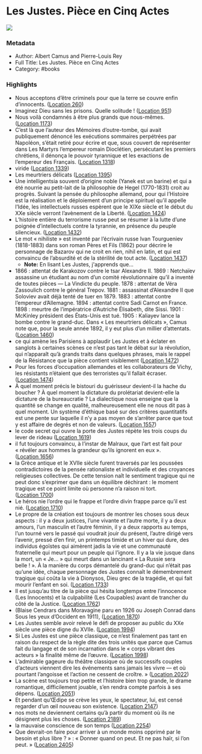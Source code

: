 # Les Justes. Pièce en Cinq Actes

![](https://m.media-amazon.com/images/I/71pk+E68kmL._SY160.jpg)

### Metadata

- Author: Albert Camus and Pierre-Louis Rey
- Full Title: Les Justes. Pièce en Cinq Actes
- Category: #books

### Highlights

- Nous acceptons d’être criminels pour que la terre se couvre enfin d’innocents. ([Location 260](https://readwise.io/to_kindle?action=open&asin=B007HAYE44&location=260))
- Imaginez Dieu sans les prisons. Quelle solitude ! ([Location 951](https://readwise.io/to_kindle?action=open&asin=B007HAYE44&location=951))
- Nous voilà condamnés à être plus grands que nous-mêmes. ([Location 1173](https://readwise.io/to_kindle?action=open&asin=B007HAYE44&location=1173))
- C’est là que l’auteur des Mémoires d’outre-tombe, qui avait publiquement dénoncé les exécutions sommaires perpétrées par Napoléon, s’était retiré pour écrire et que, sous couvert de représenter dans Les Martyrs l’empereur romain Dioclétien, persécutant les premiers chrétiens, il dénonça le pouvoir tyrannique et les exactions de l’empereur des Français. ([Location 1318](https://readwise.io/to_kindle?action=open&asin=B007HAYE44&location=1318))
- viride ([Location 1339](https://readwise.io/to_kindle?action=open&asin=B007HAYE44&location=1339))
- Les meurtriers délicats ([Location 1395](https://readwise.io/to_kindle?action=open&asin=B007HAYE44&location=1395))
- Une intelligentsia souvent d’origine noble (Yanek est un barine) et qui a été nourrie au petit-lait de la philosophie de Hegel (1770-1831) croit au progrès. Suivant la pensée du philosophe allemand, pour qui l’Histoire est la réalisation et le déploiement d’un principe spirituel qu’il appelle l’Idée, les intellectuels russes espèrent que le XIXe siècle et le début du XXe siècle verront l’avènement de la Liberté. ([Location 1424](https://readwise.io/to_kindle?action=open&asin=B007HAYE44&location=1424))
- L’histoire entière du terrorisme russe peut se résumer à la lutte d’une poignée d’intellectuels contre la tyrannie, en présence du peuple silencieux. ([Location 1432](https://readwise.io/to_kindle?action=open&asin=B007HAYE44&location=1432))
- Le mot « nihiliste » est inventé par l’écrivain russe Ivan Tourgueniev (1818-1883) dans son roman Pères et Fils (1862) pour décrire le personnage de Bazarov qui ne croit en rien, nihil en latin, et qui est convaincu de l’absurdité et de la stérilité de tout acte. ([Location 1437](https://readwise.io/to_kindle?action=open&asin=B007HAYE44&location=1437))
    - **Note:** En lisant Les Justes, j'apprends que...
- 1866 : attentat de Karakozov contre le tsar Alexandre II. 1869 : Netchaïev assassine un étudiant au nom d’un comité révolutionnaire qu’il a inventé de toutes pièces — La Vindicte du peuple. 1878 : attentat de Véra Zassoulich contre le général Trepov. 1881 : assassinat d’Alexandre II que Soloviev avait déjà tenté de tuer en 1879. 1883 : attentat contre l’empereur d’Allemagne. 1894 : attentat contre Sadi Carnot en France. 1898 : meurtre de l’impératrice d’Autriche Élisabeth, dite Sissi. 1901 : McKinley président des États-Unis est tué. 1905 : Kaliayev lance la bombe contre le grand-duc. Dans « Les meurtriers délicats », Camus note que, pour la seule année 1892, il y eut plus d’un millier d’attentats. ([Location 1460](https://readwise.io/to_kindle?action=open&asin=B007HAYE44&location=1460))
- ce qui amène les Parisiens à applaudir Les Justes et à éclater en sanglots à certaines scènes ce n’est pas tant le débat sur la révolution, qui n’apparaît qu’à grands traits dans quelques phrases, mais le rappel de la Résistance que la pièce contient visiblement ([Location 1472](https://readwise.io/to_kindle?action=open&asin=B007HAYE44&location=1472))
- Pour les forces d’occupation allemandes et les collaborateurs de Vichy, les résistants n’étaient que des terroristes qu’il fallait écraser. ([Location 1474](https://readwise.io/to_kindle?action=open&asin=B007HAYE44&location=1474))
- À quel moment précis le bistouri du guérisseur devient-il la hache du boucher ? À quel moment la dictature du prolétariat devient-elle la dictature de la bureaucratie ? La dialectique nous enseigne que la quantité se change en qualité, malheureusement elle ne nous dit pas à quel moment. Un système d’éthique basé sur des critères quantitatifs est une pente sur laquelle il n’y a pas moyen de s’arrêter parce que tout y est affaire de degrés et non de valeurs. ([Location 1557](https://readwise.io/to_kindle?action=open&asin=B007HAYE44&location=1557))
- le code secret qui ouvre la porte des Justes répète les trois coups du lever de rideau ([Location 1619](https://readwise.io/to_kindle?action=open&asin=B007HAYE44&location=1619))
- il fut toujours convaincu, à l’instar de Malraux, que l’art est fait pour « révéler aux hommes la grandeur qu’ils ignorent en eux ». ([Location 1656](https://readwise.io/to_kindle?action=open&asin=B007HAYE44&location=1656))
- la Grèce antique et le XVIIe siècle furent traversés par les poussées contradictoires de la pensée rationaliste et individuelle et des croyances religieuses collectives. De cette tension naît le sentiment tragique qui ne peut donc s’exprimer que dans un équilibre déchirant : le moment tragique est ce point limite où personne n’a raison ni tort. ([Location 1700](https://readwise.io/to_kindle?action=open&asin=B007HAYE44&location=1700))
- Le héros nie l’ordre qui le frappe et l’ordre divin frappe parce qu’il est nié. ([Location 1710](https://readwise.io/to_kindle?action=open&asin=B007HAYE44&location=1710))
- Le propre de la création est toujours de montrer les choses sous deux aspects : il y a deux justices, l’une vivante et l’autre morte, il y a deux amours, l’un masculin et l’autre féminin, il y a deux rapports au temps, l’un tourné vers le passé qui voudrait jouir du présent, l’autre dirigé vers l’avenir, pressé d’en finir, un printemps timide et un hiver qui dure, des individus égoïstes qui aimèrent jadis la vie et une communauté fraternelle qui meurt pour un peuple qui l’ignore. Il y a la vie jusque dans la mort, un « Je… » qui meurt dans un lancinant « La Russie sera belle ! ». À la manière du corps démantelé du grand-duc qui n’était pas qu’une idée, chaque personnage des Justes connaît le démembrement tragique qui coûta la vie à Dionysos, Dieu grec de la tragédie, et qui fait mourir l’enfant en soi. ([Location 1733](https://readwise.io/to_kindle?action=open&asin=B007HAYE44&location=1733))
- Il est jusqu’au titre de la pièce qui hésita longtemps entre l’innocence (Les Innocents) et la culpabilité (Les Coupables) avant de trancher du côté de la Justice. ([Location 1762](https://readwise.io/to_kindle?action=open&asin=B007HAYE44&location=1762))
- (Blaise Cendrars dans Moravagine paru en 1926 ou Joseph Conrad dans Sous les yeux d’Occident en 1911), ([Location 1870](https://readwise.io/to_kindle?action=open&asin=B007HAYE44&location=1870))
- Les Justes semble avoir relevé le défi de proposer au public du XXe siècle une pièce digne du XVIIe. ([Location 1994](https://readwise.io/to_kindle?action=open&asin=B007HAYE44&location=1994))
- Si Les Justes est une pièce classique, ce n’est finalement pas tant en raison du respect de la règle dite des trois unités que parce que Camus fait du langage et de son incarnation dans le « corps vibrant des acteurs » la finalité même de l’œuvre. ([Location 1998](https://readwise.io/to_kindle?action=open&asin=B007HAYE44&location=1998))
- L’admirable gageure du théâtre classique où de successifs couples d’acteurs viennent dire les événements sans jamais les vivre — et où pourtant l’angoisse et l’action ne cessent de croître. » ([Location 2022](https://readwise.io/to_kindle?action=open&asin=B007HAYE44&location=2022))
- La scène est toujours trop petite et l’histoire bien trop grande, le drame romantique, difficilement jouable, s’en rendra compte parfois à ses dépens. ([Location 2051](https://readwise.io/to_kindle?action=open&asin=B007HAYE44&location=2051))
- Et pendant qu’Œdipe se crève les yeux, le spectateur, lui, est censé regarder d’un œil nouveau son existence. ([Location 2147](https://readwise.io/to_kindle?action=open&asin=B007HAYE44&location=2147))
- nos mots ne deviennent certains qu’à partir du moment où ils ne désignent plus les choses. ([Location 2189](https://readwise.io/to_kindle?action=open&asin=B007HAYE44&location=2189))
- la mauvaise conscience de son temps ([Location 2254](https://readwise.io/to_kindle?action=open&asin=B007HAYE44&location=2254))
- Que devrait-on faire pour arriver à un monde moins opprimé par le besoin et plus libre ? » : « Donner quand on peut. Et ne pas haïr, si l’on peut. » ([Location 2405](https://readwise.io/to_kindle?action=open&asin=B007HAYE44&location=2405))
